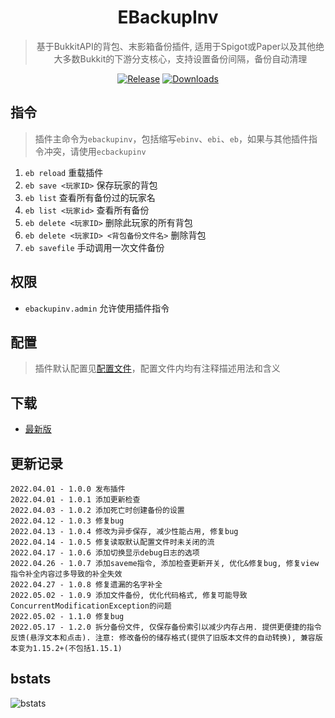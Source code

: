 <div align="center">

# EBackupInv

> 基于BukkitAPI的背包、末影箱备份插件, 适用于Spigot或Paper以及其他绝大多数Bukkit的下游分支核心，支持设置备份间隔，备份自动清理

[![Release](https://img.shields.io/github/v/release/4o4E/EBackupInv?label=Release)](https://github.com/4o4E/EBackupInv/releases/latest)
[![Downloads](https://img.shields.io/github/downloads/4o4E/EBackupInv/total?label=Download)](https://github.com/4o4E/EBackupInv/releases)

</div>

## 指令

> 插件主命令为`ebackupinv`，包括缩写`ebinv`、`ebi`、`eb`，如果与其他插件指令冲突，请使用`ecbackupinv`
1. `eb reload` 重载插件
2. `eb save <玩家ID>` 保存玩家的背包
3. `eb list` 查看所有备份过的玩家名
4. `eb list <玩家id>` 查看所有备份
5. `eb delete <玩家ID>` 删除此玩家的所有背包
6. `eb delete <玩家ID> <背包备份文件名>` 删除背包
7. `eb savefile` 手动调用一次文件备份

## 权限

- `ebackupinv.admin` 允许使用插件指令

## 配置

> 插件默认配置见[配置文件](src/main/resources/config.yml)，配置文件内均有注释描述用法和含义

## 下载

- [最新版](https://github.com/4o4E/EBackupInv/releases/latest)

## 更新记录

```
2022.04.01 - 1.0.0 发布插件
2022.04.01 - 1.0.1 添加更新检查
2022.04.03 - 1.0.2 添加死亡时创建备份的设置
2022.04.12 - 1.0.3 修复bug
2022.04.13 - 1.0.4 修改为异步保存, 减少性能占用, 修复bug
2022.04.14 - 1.0.5 修复读取默认配置文件时未关闭的流
2022.04.17 - 1.0.6 添加切换显示debug日志的选项
2022.04.26 - 1.0.7 添加saveme指令, 添加检查更新开关, 优化&修复bug, 修复view指令补全内容过多导致的补全失效
2022.04.27 - 1.0.8 修复遗漏的名字补全
2022.05.02 - 1.0.9 添加文件备份, 优化代码格式, 修复可能导致ConcurrentModificationException的问题
2022.05.02 - 1.1.0 修复bug
2022.05.17 - 1.2.0 拆分备份文件, 仅保存备份索引以减少内存占用. 提供更便捷的指令反馈(悬浮文本和点击). 注意: 修改备份的储存格式(提供了旧版本文件的自动转换), 兼容版本变为1.15.2+(不包括1.15.1)
```

## bstats

![bstats](https://bstats.org/signatures/bukkit/EBackupInv.svg)
